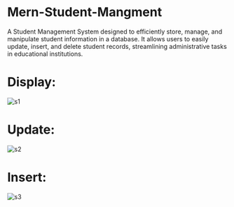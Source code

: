 # Mern-Student-Mangment
A Student Management System designed to efficiently store, manage, and manipulate student information in a database. It allows users to easily update, insert, and delete student records, streamlining administrative tasks in educational institutions.

# Display: 
![s1](https://github.com/Chaitralii204/Mern-Student-Mangment/assets/101623150/057d42bd-a016-4639-b4ae-f92867fde75e)

# Update:
![s2](https://github.com/Chaitralii204/Mern-Student-Mangment/assets/101623150/a898f2bc-3aab-4a1a-b449-4375af6689e6)

# Insert:
![s3](https://github.com/Chaitralii204/Mern-Student-Mangment/assets/101623150/d5af8e4c-9cd2-4985-b771-90070a882d50)
